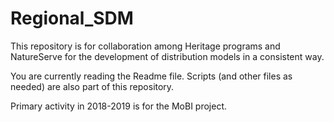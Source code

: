 # Regional_SDM

This repository is for collaboration among Heritage programs and NatureServe for the development of distribution models in a consistent way. 

You are currently reading the Readme file. Scripts (and other files as needed) are also part of this repository.

Primary activity in 2018-2019 is for the MoBI project. 